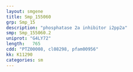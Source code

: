 ```yaml
---
layout: smgene
title: Smp_155060
grp: Smp_15
description: "phosphatase 2a inhibitor i2pp2a"
smp: Smp_155060.2
uniprot: "G4LY72"
length:   765
cdd: "PTZ00008, cl08298, pfam00956"
kk: K11290
categories: sm
---
```

